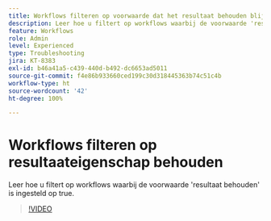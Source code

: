 ```yaml
---
title: Workflows filteren op voorwaarde dat het resultaat behouden blijft
description: Leer hoe u filtert op workflows waarbij de voorwaarde 'resultaat behouden' is ingesteld op true.
feature: Workflows
role: Admin
level: Experienced
type: Troubleshooting
jira: KT-8383
exl-id: b46a41a5-c439-440d-b492-dc6653ad5011
source-git-commit: f4e86b933660ced199c30d318445363b74c51c4b
workflow-type: ht
source-wordcount: '42'
ht-degree: 100%

---
```


# Workflows filteren op resultaateigenschap behouden

Leer hoe u filtert op workflows waarbij de voorwaarde &#39;resultaat behouden&#39; is ingesteld op true.

>[!VIDEO](https://video.tv.adobe.com/v/335888?quality=12&learn=on)
